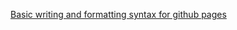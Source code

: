 [Basic writing and formatting syntax for github pages](https://docs.github.com/en/github/writing-on-github/getting-started-with-writing-and-formatting-on-github/basic-writing-and-formatting-syntax)
